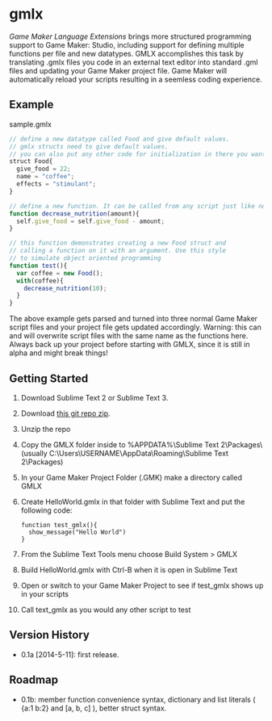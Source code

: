 # gmlx
*Game Maker Language Extensions* brings more structured programming support to Game Maker: Studio, including support for defining multiple functions per file and new datatypes. GMLX accomplishes this task by translating .gmlx files you code in an external text editor into standard .gml files and updating your Game Maker project file. Game Maker will automatically reload your scripts resulting in a seemless coding experience.

## Example
sample.gmlx
```javascript
// define a new datatype called Food and give default values.
// gmlx structs need to give default values.
// you can also put any other code for initialization in there you want.
struct Food{
  give_food = 22;
  name = "coffee";
  effects = "stimulant";
}

// define a new function. It can be called from any script just like normal .gml scripts
function decrease_nutrition(amount){
  self.give_food = self.give_food - amount;
}

// this function demonstrates creating a new Food struct and
// calling a function on it with an argument. Use this style 
// to simulate object oriented programming
function test(){
  var coffee = new Food();
  with(coffee){
    decrease_nutrition(10);
  }
}
```
The above example gets parsed and turned into three normal Game Maker script files and your project file gets updated accordingly. Warning: this can and will overwrite script files with the same name as the functions here. Always back up your project before starting with GMLX, since it is still in alpha and might break things!


## Getting Started
1.  Download Sublime Text 2 or Sublime Text 3.
2.  Download [this git repo zip](https://github.com/horsman/gmlx/archive/master.zip).
3.  Unzip the repo
4.  Copy the GMLX folder inside to %APPDATA%\Sublime Text 2\Packages\ (usually C:\Users\USERNAME\AppData\Roaming\Sublime Text 2\Packages)
5.  In your Game Maker Project Folder (.GMK) make a directory called GMLX 
6.  Create HelloWorld.gmlx in that folder with Sublime Text and put the following code:

        function test_gmlx(){
          show_message("Hello World")
        }
7.  From the Sublime Text Tools menu choose Build System > GMLX
8.  Build HelloWorld.gmlx with Ctrl-B when it is open in Sublime Text
9.  Open or switch to your Game Maker Project to see if test_gmlx shows up in your scripts
10.  Call text_gmlx as you would any other script to test



## Version History
* 0.1a [2014-5-11]: first release. 

## Roadmap
* 0.1b: member function convenience syntax, dictionary and list literals ( {a:1 b:2} and [a, b, c] ), better struct syntax.
